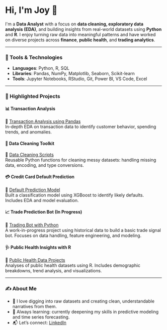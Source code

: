 # Hi, I'm Joy 👋

I'm a **Data Analyst** with a focus on **data cleaning, exploratory data analysis (EDA)**, and building insights from real-world datasets using **Python** and **R**. I enjoy turning raw data into meaningful patterns and have worked on diverse projects across **finance**, **public health**, and **trading analytics**.

---

### 🧰 Tools & Technologies
- **Languages**: Python, R, SQL
- **Libraries**: Pandas, NumPy, Matplotlib, Seaborn, Scikit-learn
- **Tools**: Jupyter Notebooks, RStudio, Git, Power BI, VS Code, Excel

---

### 📌 Highlighted Projects

#### 📊 Transaction Analysis
🔗 [Transaction Analysis using Pandas](https://github.com/joyouscami/transaction-analysis)  
In-depth EDA on transaction data to identify customer behavior, spending trends, and anomalies.

#### 🧹 Data Cleaning Toolkit
🔗 [Data Cleaning Scripts](https://github.com/joyouscami/data-cleaning-scripts)  
Reusable Python functions for cleaning messy datasets: handling missing data, encoding, and type conversions.

#### 💳 Credit Card Default Prediction
🔗 [Default Prediction Model](https://github.com/joyouscami/default-prediction-model)  
Built a classification model using XGBoost to identify likely defaults. Includes EDA and model evaluation.

#### 📈 Trade Prediction Bot (In Progress)
🔗 [Trading Bot with Python](https://github.com/joyouscami/trade-prediction-bot)  
A work-in-progress project using historical data to build a basic trade signal bot. Focuses on data handling, feature engineering, and modeling.

#### 🩺 Public Health Insights with R
🔗 [Public Health Data Projects](https://github.com/joyouscami/Public-Health-Data-Projects)  
Analyses of public health datasets using R. Includes demographic breakdowns, trend analysis, and visualizations.

---

### ✍️ About Me

- 💬 I love digging into raw datasets and creating clean, understandable narratives from them.
- 🚀 Always learning: currently deepening my skills in predictive modeling and time series forecasting.
- 📬 Let’s connect: [LinkedIn](https://www.linkedin.com/in/joy-mukami)
